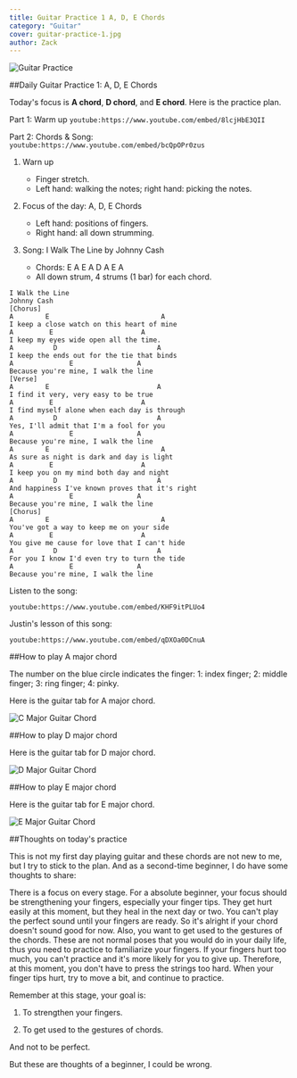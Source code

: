 ```yaml
---
title: Guitar Practice 1 A, D, E Chords
category: "Guitar"
cover: guitar-practice-1.jpg
author: Zack
---
```


![Guitar Practice](guitar-practice-1.jpg)

##Daily Guitar Practice 1: A, D, E Chords

Today's focus is **A chord**, **D chord**, and **E chord**. Here is the practice plan.

Part 1: Warm up
`youtube:https://www.youtube.com/embed/8lcjHbE3QII`

Part 2: Chords & Song:
`youtube:https://www.youtube.com/embed/bcQpOPr0zus`

1. Warn up
   * Finger stretch.
   * Left hand: walking the notes; right hand: picking the notes.

2. Focus of the day: A, D, E Chords
   * Left hand: positions of fingers.
   * Right hand: all down strumming.

3. Song: I Walk The Line by Johnny Cash
   * Chords: E A E A D A E A
   * All down strum, 4 strums (1 bar) for each chord.

```
I Walk the Line
Johnny Cash
[Chorus]
A        E                            A
I keep a close watch on this heart of mine
A         E                      A
I keep my eyes wide open all the time.
A          D                         A
I keep the ends out for the tie that binds
A              E                A
Because you're mine, I walk the line
[Verse]
A        E                           A
I find it very, very easy to be true
A         E                      A
I find myself alone when each day is through
A          D                         A
Yes, I'll admit that I'm a fool for you
A              E                A
Because you're mine, I walk the line
A        E                            A
As sure as night is dark and day is light
A         E                      A
I keep you on my mind both day and night
A          D                         A
And happiness I've known proves that it's right
A              E                A
Because you're mine, I walk the line
[Chorus]
A        E                            A
You've got a way to keep me on your side
A         E                      A
You give me cause for love that I can't hide
A          D                         A
For you I know I'd even try to turn the tide
A              E                A
Because you're mine, I walk the line
```

Listen to the song:

`youtube:https://www.youtube.com/embed/KHF9itPLUo4`

Justin's lesson of this song:

`youtube:https://www.youtube.com/embed/qDXOa0DCnuA`

##How to play A major chord

The number on the blue circle indicates the finger: 1: index finger; 2: middle finger; 3: ring finger; 4: pinky.

Here is the guitar tab for A major chord. 

![C Major Guitar Chord](a-major.jpg)

##How to play D major chord

Here is the guitar tab for D major chord.

![D Major Guitar Chord](d-major.jpg)

##How to play E major chord

Here is the guitar tab for E major chord.

![E Major Guitar Chord](e-major.jpg)

##Thoughts on today's practice

This is not my first day playing guitar and these chords are not new to me, but I try to stick to the plan. And as a second-time beginner, I do have some thoughts to share:

There is a focus on every stage. For a absolute beginner, your focus should be strengthening your fingers, especially your finger tips. They get hurt easily at this moment, but they heal in the next day or two. You can't play the perfect sound until your fingers are ready. So it's alright if your chord doesn't sound good for now. Also, you want to get used to the gestures of the chords. These are not normal poses that you would do in your daily life, thus you need to practice to familiarize your fingers. If your fingers hurt too much, you can't practice and it's more likely for you to give up. Therefore, at this moment, you don't have to press the strings too hard. When your finger tips hurt, try to move a bit, and continue to practice.

Remember at this stage, your goal is:

1. To strengthen your fingers.

2. To get used to the gestures of chords.

And not to be perfect.

But these are thoughts of a beginner, I could be wrong.